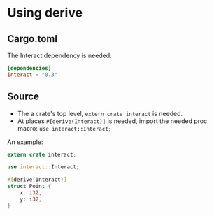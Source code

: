 # Using derive

## Cargo.toml

The Interact dependency is needed:

```toml
[dependencies]
interact = "0.3"
```

## Source

* The a crate's top level, `extern crate interact` is needed.
* At places `#[derive(Interact)]` is needed, import the needed proc macro: `use interact::Interact;`

An example:

```rust
extern crate interact;

use interact::Interact;

#[derive(Interact)]
struct Point {
    x: i32,
    y: i32,
}
```
